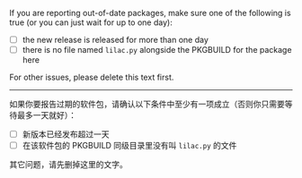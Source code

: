 If you are reporting out-of-date packages, make sure one of the following is true (or you can just wait for up to one day):

* [ ] the new release is released for more than one day
* [ ] there is no file named `lilac.py` alongside the PKGBUILD for the package here

For other issues, please delete this text first.

----

如果你要报告过期的软件包，请确认以下条件中至少有一项成立（否则你只需要等待最多一天就好）：

* [ ] 新版本已经发布超过一天
* [ ] 在该软件包的 PKGBUILD 同级目录里没有叫 `lilac.py` 的文件

其它问题，请先删掉这里的文字。
